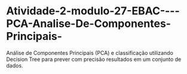# Atividade-2-modulo-27-EBAC----PCA-Analise-De-Componentes-Principais-
Análise de Componentes Principais (PCA) e classificação utilizando Decision Tree para prever com precisão resultados em um conjunto de dados.

